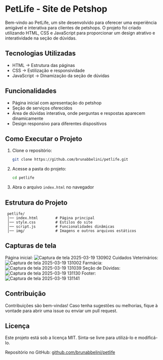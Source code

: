 # PetLife - Site de Petshop

Bem-vindo ao PetLife, um site desenvolvido para oferecer uma experiência amigável e interativa para clientes de petshops. O projeto foi criado utilizando HTML, CSS e JavaScript para proporcionar um design atrativo e interatividade na seção de dúvidas.

## Tecnologias Utilizadas
- HTML → Estrutura das páginas
- CSS → Estilização e responsividade
- JavaScript → Dinamização da seção de dúvidas

## Funcionalidades
- Página inicial com apresentação do petshop
- Seção de serviços oferecidos
- Área de dúvidas interativa, onde perguntas e respostas aparecem dinamicamente
- Design responsivo para diferentes dispositivos

## Como Executar o Projeto
1. Clone o repositório:
   ```bash
   git clone https://github.com/brunabbelini/petlife.git
   ```
2. Acesse a pasta do projeto:
   ```bash
   cd petlife
   ```
3. Abra o arquivo `index.html` no navegador

## Estrutura do Projeto
```
 petlife/
 │── index.html        # Página principal
 │── style.css         # Estilos do site
 │── script.js         # Funcionalidades dinâmicas
 │── img/              # Imagens e outros arquivos estáticos
 ```

## Capturas de tela
Página inicial: ![Captura de tela 2025-03-19 130902](https://github.com/user-attachments/assets/6d81d11b-8c75-41c6-b9dc-a6b254b1d463)
Cuidados Veterinários: ![Captura de tela 2025-03-19 131002](https://github.com/user-attachments/assets/af65d9bf-3a63-41e9-b61a-300191fdcd87)
Farmácia: ![Captura de tela 2025-03-19 131039](https://github.com/user-attachments/assets/6912c4b9-f951-4dcf-8b8a-d3dd6fb3f3f4)
Seção de Dúvidas: ![Captura de tela 2025-03-19 131130](https://github.com/user-attachments/assets/23249fef-c62a-4af5-a10c-64599a8cfab2)
Footer: ![Captura de tela 2025-03-19 131141](https://github.com/user-attachments/assets/ad4689ce-9018-43d6-967e-957c1be8bb57)


## Contribuição
Contribuições são bem-vindas! Caso tenha sugestões ou melhorias, fique à vontade para abrir uma issue ou enviar um pull request.

## Licença
Este projeto está sob a licença MIT. Sinta-se livre para utilizá-lo e modificá-lo.

Repositório no GitHub: [github.com/brunabbelini/petlife](https://github.com/brunabbelini/petlife)

